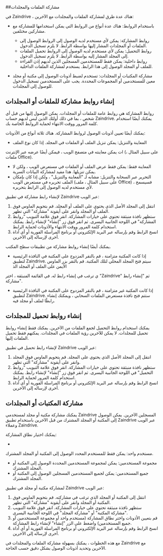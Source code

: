 ##مشاركة الملفات والمجلدات

في Zaindrive ، هناك عدة طرق لمشاركة الملفات والمجلدات مع الآخرين:

- باستخدام الروابط: هناك عدة أنواع من الروابط التي يمكن استخدامها للمشاركة مع مشاركين مختلفين.
    - روابط المشاركة: يمكن لأي مستخدم لديه الوصول إلى الروابط الوصول إلى الملفات أو المجلدات المشار إليها بواسطة الرابط. لا يلزم تسجيل الدخول.
    - روابط التحميل: يمكن لأي مستخدم لديه الوصول إلى الروابط تحميل الملفات إلى المجلد المشار إليه بواسطة الرابط. لا يلزم تسجيل الدخول.
    - روابط داخلية: يمكن فقط للمستخدمين المسجلين الذين لديهم إذن القراءة للملف أو المجلد الوصول إلى هذا الرابط. يستخدم لمشاركة الملفات الداخلية.

- مشاركة المكتبات أو المجلدات: تستخدم لضبط أذونات الوصول إلى مكتبة أو مجلد معين للمستخدمين أو المجموعات المحددة. يجب على المستخدمين تسجيل الدخول للوصول إلى المجلدات.

## إنشاء روابط مشاركة للملفات أو المجلدات

روابط المشاركة هي روابط عامة للملفات أو المجلدات. يمكن الوصول إليها من قبل أي شخص ، بما في ذلك أولئك الذين ليس لديهم حساب Zaindrive. يمكنك أيضًا استخدام كلمة المرور ووقت الانتهاء لحماية الروابط الخاصة بك.

يمكنك أيضًا تعيين أذونات الوصول لروابط المشاركة. هناك ثلاثة أنواع من الأذونات:

* المعاينة والتنزيل: يمكن تنزيل الملف أو الملفات في المجلد. إذا كان نوع الملف

ات يمكن معاينته في متصفح الويب ، فيمكن أيضًا عرضه عبر الإنترنت (على سبيل المثال ، ملفات Office).
* المعاينة فقط: يمكن فقط عرض الملف أو الملفات في مستعرض الويب ، ولكن لا يمكن تنزيلها. هذا مفيد لمشاركة البيانات السرية.
* التحرير عبر السحابة والتنزيل: مشابه لـ "المعاينة والتنزيل" ، ولكن إذا كان بإمكان الملف تحريره في مستعرض الويب (على سبيل المثال ، ملف Office) ، فسيسمح لأي مستخدم لديه الوصول إلى الرابط بتحريره.

لإنشاء رابط مشاركة في تطبيق Zaindrive عبر الويب:

1. انتقل إلى المجلد الأصل الذي يحتوي على الملف أو المجلد. قم بتحويم الماوس فوق الملف أو المجلد وانقر على أيقونة "مشاركة" التي تظهر.
2. ستظهر نافذة منبثقة تحتوي على خيارات المشاركة. انقر فوق علامة التبويب "روابط المشاركة" في اللوحة الجانبية اليسرى. ثم انقر فوق زر "إنشاء" لإنشاء رابط. يمكنك استخدام كلمة المرور ووقت الانتهاء والأذونات لحماية الرابط.
3. انسخ الرابط وقم بإرساله عبر البريد الإلكتروني أو برنامج المراسلة الفورية أو أي أداة أخرى لإرساله إلى الآخرين.

يمكنك أيضًا إنشاء روابط مشاركة من تطبيقات سطح المكتب.

- إذا كانت المكتبة متزامنة ، قم بالنقر المزدوج على المكتبة في النافذة الرئيسية لتطبيق Zaindrive. سيتم فتح المجلد المحلي لتلك المكتبة. قم بالنقر بزر الماوس الأيمن على الملف أو المجلد الذ

ي ترغب في إنشاء رابط له. في القائمة المنبثقة ، اختر "Zaindrive" ثم "إنشاء رابط مشاركة".
- إذا كانت المكتبة غير متزامنة ، قم بالنقر المزدوج على المكتبة في النافذة الرئيسية لتطبيق Zaindrive. ستتم فتح نافذة مستعرض الملفات السحابي ، ويمكنك إنشاء رابطًا لملف أو مجلد فيه.

## إنشاء روابط تحميل للمجلدات

يمكنك استخدام روابط التحميل لجمع الملفات من الآخرين. يمكنك فقط إنشاء روابط تحميل للمجلدات. لا يمكن للآخرين رؤية الملفات في المجلدات. يمكنهم فقط تحميل الملفات إليها.

لإنشاء رابط تحميل في تطبيق Zaindrive عبر الويب:

1. انتقل إلى المجلد الأصل الذي يحتوي على المجلد. قم بتحويم الماوس فوق المجلد وانقر على أيقونة "مشاركة" التي تظهر.
2. ستظهر نافذة منبثقة تحتوي على خيارات المشاركة. انقر فوق علامة التبويب "روابط التحميل" في اللوحة الجانبية اليسرى. ثم انقر فوق زر "إنشاء" لإنشاء رابط. يمكنك استخدام كلمة المرور لحماية الرابط.
3. انسخ الرابط وقم بإرساله عبر البريد الإلكتروني أو برنامج المراسلة الفورية أو أي أداة أخرى لإرساله إلى الآخرين.

## مشاركة المكتبات أو المجلدات

يمكنك مشاركة مكتبة أو مجلد لمستخدمي Zaindrive المسجلين الآخرين. يمكن الوصول إلى المكتبة أو المجلد المشترك من قبل الآخرين باستخدام تطبيق Zaindrive عبر الويب وعملاء Zaindrive.

يمكنك اختيار نطاق المشاركة:

*

 مستخدم واحد: يمكن فقط للمستخدم المحدد الوصول إلى المكتبة أو المجلد المشترك.
* مجموعة المستخدمين: يمكن لمجموعة المستخدمين المحددة الوصول إلى المكتبة أو المجلد المشترك.
* جميع المستخدمين: يمكن لجميع المستخدمين المسجلين الوصول إلى المكتبة أو المجلد المشترك.

لمشاركة مكتبة أو مجلد في تطبيق Zaindrive عبر الويب:

1. انتقل إلى المكتبة أو المجلد الذي ترغب في مشاركته. قم بتحويم الماوس فوق المكتبة أو المجلد وانقر على أيقونة "مشاركة" التي تظهر.
2. ستظهر نافذة منبثقة تحتوي على خيارات المشاركة. انقر فوق علامة التبويب "مشاركة المكتبة" أو "مشاركة المجلد" في اللوحة الجانبية اليسرى.
3. قم بتعيين الأذونات واختر نطاق المشاركة (مستخدم واحد أو مجموعة المستخدمين أو جميع المستخدمين) واضغط على الزر "إنشاء" لإنشاء رابط المشاركة.
4. انسخ الرابط وقم بإرساله عبر البريد الإلكتروني أو برنامج المراسلة الفورية أو أي أداة أخرى لإرساله إلى الآخرين.

مع هذه الخطوات ، يمكنك بسهولة مشاركة الملفات والمجلدات في Zaindrive مع الآخرين وتحديد أذونات الوصول بشكل دقيق حسب الحاجة.
